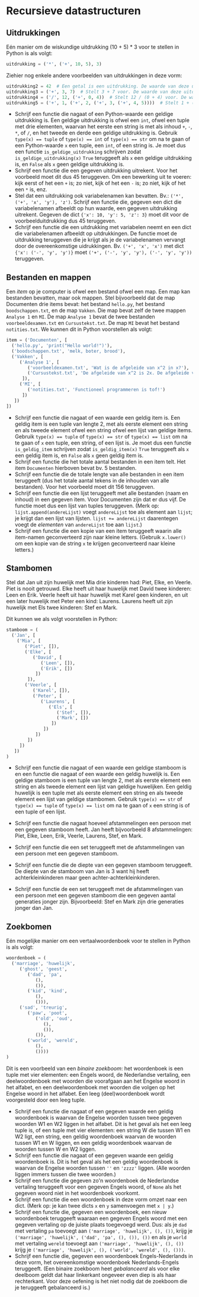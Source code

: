 # Recursieve datastructuren

## Uitdrukkingen

Eén manier om de wiskundige uitdrukking (10 + 5) * 3 voor te stellen in Python is als volgt:
```python
uitdrukking = ('*', ('+', 10, 5), 3)
```
Ziehier nog enkele andere voorbeelden van uitdrukkingen in deze vorm:
```python
uitdrukking2 = 42  # Een getal is een uitdrukking. De waarde van deze uitdrukking is 42
uitdrukking3 = ('+', 3, 7)  # Stelt 3 + 7 voor. De waarde van deze uitdrukking is 10
uitdrukking4 = ('/', 12, ('+', 0, 4))  # Stelt 12 / (0 + 4) voor. De waarde van deze uitdrukking is 3
uitdrukking5 = ('+', 1, ('+', 2, ('+', 3, ('+', 4, 5))))  # Stelt 1 + (2 + (3 + (4 + 5))) voor. Waarde: 15
```
- Schrijf een functie die nagaat of een Python-waarde een geldige uitdrukking is. Een geldige uitdrukking is ofwel een `int`, ofwel een tuple met drie elementen, waarvan het eerste een string is met als inhoud `+`, `-`, `*`, of `/`, en het tweede en derde een geldige uitdrukking is. Gebruik `type(x) == tuple` of `type(x) == int` of `type(x) == str` om na te gaan of een Python-waarde `x` een tuple, een `int`, of een string is. Je moet dus een functie `is_geldige_uitdrukking` schrijven zodat `is_geldige_uitdrukking(x)` `True` teruggeeft als `x` een geldige uitdrukking is, en `False` als `x` geen geldige uitdrukking is.
- Schrijf een functie die een gegeven uitdrukking uitrekent. Voor het voorbeeld moet dit dus 45 teruggeven. Om een bewerking uit te voeren: kijk eerst of het een `+` is; zo niet, kijk of het een `-` is; zo niet, kijk of het een `*` is, enz.
- Stel dat een uitdrukking ook variabelenamen kan bevatten. Bv.: `('*', ('+', 'x', 'y'), 'z')`. Schrijf een functie die, gegeven een dict die variabelenamen afbeeldt op hun waarde, een gegeven uitdrukking uitrekent. Gegeven de dict `{'x': 10, 'y': 5, 'z': 3}` moet dit voor de voorbeelduitdrukking dus 45 teruggeven.
- Schrijf een functie die een uitdrukking met variabelen neemt en een dict die variabelenamen afbeeldt op uitdrukkingen. De functie moet de uitdrukking teruggeven die je krijgt als je de variabelenamen vervangt door de overeenkomstige uidrukkingen. Bv. `('+', 'x', 'x')` met dict `{'x': ('-', 'y', 'y')}` moet `('+', ('-', 'y', 'y'), ('-', 'y', 'y'))` teruggeven.

## Bestanden en mappen

Een *item* op je computer is ofwel een bestand ofwel een map. Een map kan bestanden bevatten, maar ook mappen.
Stel bijvoorbeeld dat de map Documenten drie items bevat: het bestand `hello.py`, het bestand `boodschappen.txt`, en de map `Vakken`. Die map bevat zelf de twee mappen `Analyse 1` en `MI`. De map `Analyse 1` bevat de twee bestanden `voorbeeldexamen.txt` en `Cursustekst.txt`. De map `MI` bevat het bestand `notities.txt`. We kunnen dit in Python voorstellen als volgt:
```python
item = ('Documenten', [
  ('hello.py', 'print("Hello world!")'),
  ('boodschappen.txt', 'melk, boter, brood'),
  ('Vakken', [
     ('Analyse 1', [
        ('voorbeeldexamen.txt', 'Wat is de afgeleide van x^2 in x?'),
        ('Cursustekst.txt', 'De afgeleide van x^2 is 2x. De afgeleide van x is 1.')
      ]),
     ('MI', [
        ('notities.txt', 'Functioneel programmeren is tof!')
      ])
   ])
])
```

- Schrijf een functie die nagaat of een waarde een geldig item is. Een geldig item is een tuple van lengte 2, met als eerste element een string en als tweede element ofwel een string ofwel een lijst van geldige items. Gebruik `type(x) == tuple` of `type(x) == str` of `type(x) == list` om na te gaan of `x` een tuple, een string, of een lijst is. Je moet dus een functie `is_geldig_item` schrijven zodat `is_geldig_item(x)` `True` teruggeeft als `x` een geldig item is, en `False` als `x` geen geldig item is.
- Schrijf een functie die het totale aantal bestanden in een item telt. Het item `Documenten` hierboven bevat bv. 5 bestanden.
- Schrijf een functie die de totale lengte van alle bestanden in een item teruggeeft (dus het totale aantal tekens in de inhouden van alle bestanden). Voor het voorbeeld moet dit 156 teruggeven.
- Schrijf een functie die een lijst teruggeeft met alle bestanden (naam en inhoud) in een gegeven item. Voor Documenten zijn dat er dus vijf. De functie moet dus een lijst van tuples teruggeven. (Merk op: `lijst.append(andereLijst)` voegt `andereLijst` toe als element aan `lijst`; je krijgt dan een lijst van lijsten. `lijst += andereLijst` daarentegen voegt de *elementen* van `andereLijst` toe aan `lijst`.)
- Schrijf een functie die een kopie van een item teruggeeft waarin alle item-namen geconverteerd zijn naar kleine letters. (Gebruik `x.lower()` om een kopie van de string `x` te krijgen geconverteerd naar kleine letters.)

## Stambomen

Stel dat Jan uit zijn huwelijk met Mia drie kinderen had: Piet, Elke, en Veerle. Piet is nooit getrouwd. Elke heeft uit haar huwelijk met David twee kinderen: Leen en Erik. Veerle heeft uit haar huwelijk met Karel geen kinderen, en uit een later huwelijk met Peter een kind: Laurens. Laurens heeft uit zijn huwelijk met Els twee kinderen: Stef en Mark.

Dit kunnen we als volgt voorstellen in Python:
```python
stamboom = (
  ('Jan', [
    ('Mia', [
       ('Piet', []),
       ('Elke', [
          ('David', [
             ('Leen', []),
             ('Erik', [])
           ])
        ]),
       ('Veerle', [
          ('Karel', []),
          ('Peter', [
             ('Laurens', [
                ('Els', [
                   ('Stef', []),
                   ('Mark', [])
                 ])
              ])
           ])
        ])
     ])
   ])
)
```

- Schrijf een functie die nagaat of een waarde een geldige stamboom is en een functie die nagaat of een waarde een geldig huwelijk is. Een geldige stamboom is een tuple van lengte 2, met als eerste element een string en als tweede element een lijst van geldige huwelijken. Een geldig huwelijk is een tuple met als eerste element een string en als tweede element een lijst van geldige stambomen. Gebruik `type(x) == str` of `type(x) == tuple` of `type(x) == list` om na te gaan of `x` een string is of een tuple of een lijst.

- Schrijf een functie die nagaat hoeveel afstammelingen een persoon met een gegeven stamboom heeft. Jan heeft bijvoorbeeld 8 afstammelingen: Piet, Elke, Leen, Erik, Veerle, Laurens, Stef, en Mark.
- Schrijf een functie die een set teruggeeft met de afstammelingen van een persoon met een gegeven stamboom.
- Schrijf een functie die de diepte van een gegeven stamboom teruggeeft. De diepte van de stamboom van Jan is 3 want hij heeft achterkleinkinderen maar geen achter-achterkleinkinderen.
- Schrijf een functie de een set teruggeeft met de afstammelingen van een persoon met een gegeven stamboom die een gegeven aantal generaties jonger zijn. Bijvoorbeeld: Stef en Mark zijn drie generaties jonger dan Jan.

## Zoekbomen

Eén mogelijke manier om een vertaalwoordenboek voor te stellen in Python is als volgt:
```python
woordenboek = (
  ('marriage', 'huwelijk',
     ('ghost', 'geest',
        ('dad', 'pa',
           (),
           ()),
        ('kid', 'kind',
           (),
           ())),
     ('sad', 'treurig',
        ('paw', 'poot',
           ('old', 'oud',
              (),
              ()),
           ()),
        ('world', 'wereld',
           (),
           ())))
)
```
Dit is een voorbeeld van een *binaire zoekboom*: het woordenboek is een tuple met vier elementen: een Engels woord, de Nederlandse vertaling, een deelwoordenboek met woorden die voorafgaan aan het Engelse woord in het alfabet, en een deelwoordenboek met woorden die volgen op het Engelse woord in het alfabet. Een leeg (deel)woordenboek wordt voorgesteld door een leeg tuple.

- Schrijf een functie die nagaat of een gegeven waarde een geldig woordenboek is waarvan de Engelse woorden tussen twee gegeven woorden W1 en W2 liggen in het alfabet. Dit is het geval als het een leeg tuple is, of een tuple met vier elementen: een string W die tussen W1 en W2 ligt, een string, een geldig woordenboek waarvan de woorden tussen W1 en W liggen, en een geldig woordenboek waarvan de woorden tussen W en W2 liggen.
- Schrijf een functie die nagaat of een gegeven waarde een geldig woordenboek is. Dit is het geval als het een geldig woordenboek is waarvan de Engelse woorden tussen `''` en `'zzzz'` liggen. (Alle woorden liggen immers tussen die twee woorden.)
- Schrijf een functie die gegeven zo'n woordenboek de Nederlandse vertaling teruggeeft voor een gegeven Engels woord, of `None` als het gegeven woord niet in het woordenboek voorkomt.
- Schrijf een functie die een woordenboek in deze vorm omzet naar een dict. (Merk op: je kan twee dicts `x` en `y` samenvoegen met `x | y`.)
- Schrijf een functie die, gegeven een woordenboek, een nieuw woordenboek teruggeeft waaraan een gegeven Engels woord met een gegeven vertaling op de juiste plaats toegevoegd werd. Dus: als je `dad` met vertaling `pa` toevoegt aan `('marriage', 'huwelijk', (), ())`, krijg je `('marriage', 'huwelijk', ('dad', 'pa', (), ()), ())` en als je `world` met vertaling `wereld` toevoegt aan `('marriage', 'huwelijk', (), ())` krijg je `('marriage', 'huwelijk', (), ('world', 'wereld', (), ()))`.
- Schrijf een functie die, gegeven een woordenboek Engels-Nederlands in deze vorm, het overeenkomstige woordenboek Nederlands-Engels teruggeeft. (Een binaire zoekboom heet *gebalanceerd* als voor elke deelboom geldt dat haar linkerkant ongeveer even diep is als haar rechterkant. Voor deze oefening is het niet nodig dat de zoekboom die je teruggeeft gebalanceerd is.)
